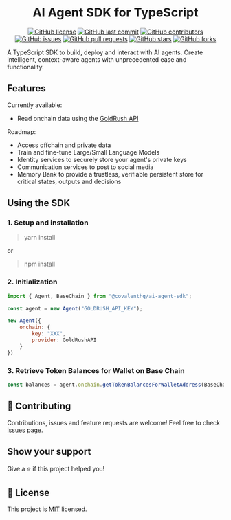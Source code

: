<div align="center">

# AI Agent SDK for TypeScript

[![GitHub license](https://img.shields.io/github/license/covalenthq/ai-agent-sdk)](https://github.com/covalenthq/ai-agent-sdk/blob/main/LICENSE)
[![GitHub last commit](https://img.shields.io/github/last-commit/covalenthq/ai-agent-sdk)](https://github.com/covalenthq/ai-agent-sdk/commits/master)
[![GitHub contributors](https://img.shields.io/github/contributors/covalenthq/ai-agent-sdk)](https://github.com/covalenthq/ai-agent-sdk/graphs/contributors)
[![GitHub issues](https://img.shields.io/github/issues/covalenthq/ai-agent-sdk)](https://github.com/covalenthq/ai-agent-sdk/issues)
[![GitHub pull requests](https://img.shields.io/github/issues-pr/covalenthq/ai-agent-sdk)](https://github.com/covalenthq/ai-agent-sdk/pulls)
[![GitHub stars](https://img.shields.io/github/stars/covalenthq/ai-agent-sdk)](https://github.com/covalenthq/ai-agent-sdk/stargazers)
[![GitHub forks](https://img.shields.io/github/forks/covalenthq/ai-agent-sdk)](https://github.com/covalenthq/ai-agent-sdk/network/members)

</div>

<p>A TypeScript SDK to build, deploy and interact with AI agents. Create intelligent, context-aware agents with unprecedented ease and functionality.</p>

## Features

Currently available:
* Read onchain data using the [GoldRush API](https://goldrush.dev/)

Roadmap:
* Access offchain and private data
* Train and fine-tune Large/Small Language Models
* Identity services to securely store your agent's private keys
* Communication services to post to social media
* Memory Bank to provide a trustless, verifiable persistent store for critical states, outputs and decisions

## Using the SDK

### 1. Setup and installation

> yarn install

or 

> npm install

### 2. Initialization

```js
import { Agent, BaseChain } from "@covalenthq/ai-agent-sdk";

const agent = new Agent("GOLDRUSH_API_KEY");

new Agent({
    onchain: {
        key: "XXX",
        provider: GoldRushAPI
    }
})

```

### 3. Retrieve Token Balances for Wallet on Base Chain

```js
const balances = agent.onchain.getTokenBalancesForWalletAddress(BaseChain, "demo.eth");
```

## 🤝 Contributing

Contributions, issues and feature requests are welcome!
Feel free to check <a href="https://github.com/covalenthq/ai-agent-sdk/issues">issues</a> page.

## Show your support

Give a ⭐️ if this project helped you!

## 📝 License

This project is <a href="https://github.com/covalenthq/ai-agent-sdk/blob/main/LICENSE">MIT</a> licensed.
